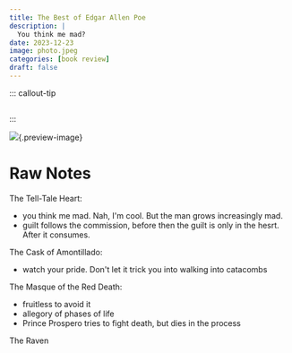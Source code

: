 ```yaml
---
title: The Best of Edgar Allen Poe
description: |
  You think me mad?
date: 2023-12-23
image: photo.jpeg
categories: [book review]
draft: false
---
```


::: callout-tip
## 

:::

![](../../img/book-edgar-allen-poe.jpeg){.preview-image}


# Raw Notes

The Tell-Tale Heart:

- you think me mad. Nah, I'm cool. But the man grows increasingly mad. 
- guilt follows the commission, before then the guilt is only in the hesrt. After it consumes.  
 
The Cask of Amontillado:

- watch your pride. Don't let it trick you into walking into catacombs 
   
The Masque of the Red Death:

- fruitless to avoid it 
- allegory of phases of life
- Prince Prospero tries to fight death, but dies in the process
  
The Raven 

